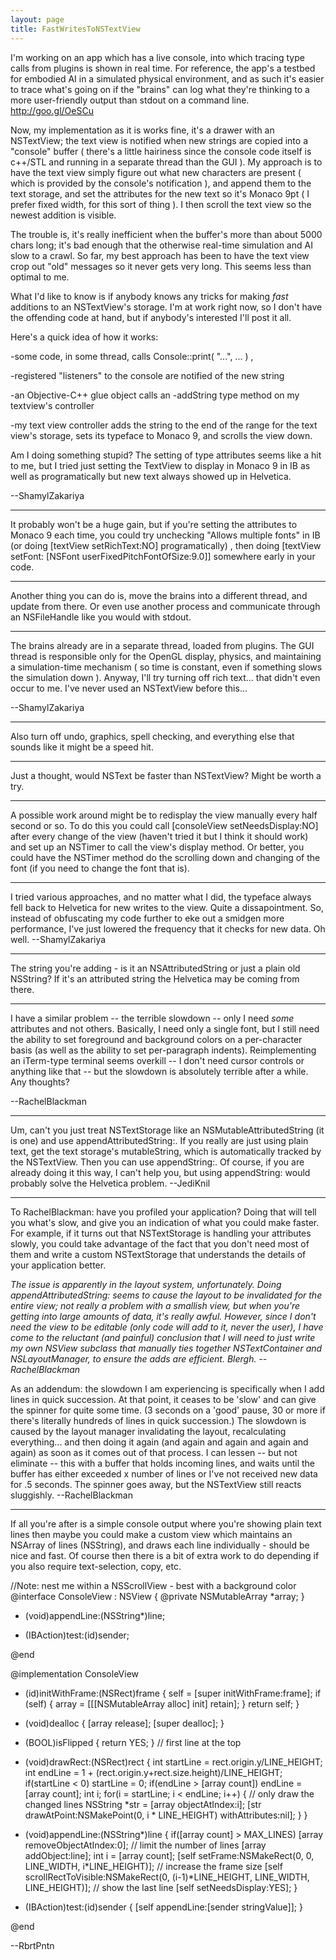 ```yaml
---
layout: page
title: FastWritesToNSTextView
---
```




I'm working on an app which has a live console, into which tracing type calls from plugins is shown in real time. For reference, the app's a testbed for embodied AI in a simulated physical environment, and as such it's easier to trace what's going on if the "brains" can log what they're thinking to a more user-friendly output than stdout on a command line. http://goo.gl/OeSCu

Now, my implementation as it is works fine, it's a drawer with an NSTextView; the text view is notified when new strings are copied into a  "console" buffer ( there's a little hairiness since the console code itself is c++/STL and running in a separate thread than the GUI ). My approach is to have the text view simply figure out what new characters are present ( which is provided by the console's notification ), and append them to the text storage, and set the attributes for the new text so it's Monaco 9pt ( I prefer fixed width, for this sort of thing ). I then scroll the text view so the newest addition is visible.

The trouble is, it's really inefficient when the buffer's more than about 5000 chars long; it's bad enough that the otherwise real-time simulation and AI slow to a crawl. So far, my best approach has been to have the text view crop out "old" messages so it never gets very long. This seems less than optimal to me.

What I'd like to know is if anybody knows any tricks for making *fast* additions to an NSTextView's storage. I'm at work right now, so I don't have the offending code at hand, but if anybody's interested I'll post it all.

Here's a quick idea of how it works:

-some code, in some thread, calls      Console::print( "...", ... ) ,

-registered "listeners" to the console are notified of the new string

-an Objective-C++ glue object calls an -addString type method on my textview's controller

-my text view controller adds the string to the end of the range for the text view's storage, sets its typeface to Monaco 9, and scrolls the view down.

Am I doing something stupid? The setting of type attributes seems like a hit to me, but I tried just setting the TextView to display in Monaco 9 in IB as well as programatically but new text always showed up in Helvetica.

--ShamylZakariya

----

It probably won't be a huge gain, but if you're setting the attributes to Monaco 9 each time, you could try unchecking "Allows multiple fonts" in IB (or doing     [textView setRichText:NO] programatically) , then doing     [textView setFont: [NSFont userFixedPitchFontOfSize:9.0]] somewhere early in your code.

----

Another thing you can do is, move the brains into a different thread, and update from there. Or even use another process and communicate through an NSFileHandle like you would with stdout.

----

The brains already are in a separate thread, loaded from plugins. The GUI thread is responsible only for the OpenGL display, physics, and maintaining a simulation-time mechanism ( so time is constant, even if something slows the simulation down ). Anyway, I'll try turning off rich text... that didn't even occur to me. I've never used an NSTextView before this... 

--ShamylZakariya

----

Also turn off undo, graphics, spell checking, and everything else that sounds like it might be a speed hit.

----

Just a thought, would NSText be faster than NSTextView? Might be worth a try.

----

A possible work around might be to redisplay the view manually every half second or so. To do this you could call     [consoleView setNeedsDisplay:NO] after every change of the view (haven't tried it but I think it should work) and set up an NSTimer to call the view's     display method. Or better, you could have the NSTimer method do the scrolling down and changing of the font (if you need to change the font that is).


----

I tried various approaches, and no matter what I did, the typeface always fell back to Helvetica for new writes to the view. Quite a dissapointment. So, instead of obfuscating my code further to eke out a smidgen more performance, I've just lowered the frequency that it checks for new data. Oh well. --ShamylZakariya

----

The string you're adding - is it an NSAttributedString or just a plain old NSString? If it's an attributed string the Helvetica may be coming from there.

----

I have a similar problem -- the terrible slowdown -- only I need *some* attributes and not others.  Basically, I need only a single font, but I still need the ability to set foreground and background colors on a per-character basis (as well as the ability to set per-paragraph indents).  Reimplementing an iTerm-type terminal seems overkill -- I don't need cursor controls or anything like that -- but the slowdown is absolutely terrible after a while.  Any thoughts?

--RachelBlackman

----

Um, can't you just treat NSTextStorage like an NSMutableAttributedString (it is one) and use     appendAttributedString:. If you really are just using plain text, get the text storage's     mutableString, which is automatically tracked by the NSTextView. Then you can use     appendString:. Of course, if you are already doing it this way, I can't help you, but using     appendString: would probably solve the Helvetica problem. --JediKnil

----

To RachelBlackman: have you profiled your application? Doing that will tell you what's slow, and give you an indication of what you could make faster. For example, if it turns out that NSTextStorage is handling your attributes slowly, you could take advantage of the fact that you don't need most of them and write a custom NSTextStorage that understands the details of your application better.

*The issue is apparently in the layout system, unfortunately.  Doing     appendAttributedString: seems to cause the layout to be invalidated for the entire view; not really a problem with a smallish view, but when you're getting into large amounts of data, it's really awful.  However, since I don't need the view to be editable (only code will add to it, never the user), I have come to the reluctant (and painful) conclusion that I will need to just write my own NSView subclass that manually ties together NSTextContainer and NSLayoutManager, to ensure the adds are efficient.  Blergh. --RachelBlackman*

As an addendum: the slowdown I am experiencing is specifically when I add lines in quick succession.  At that point, it ceases to be 'slow' and can give the spinner for quite some time.  (3 seconds on a 'good' pause, 30 or more if there's literally hundreds of lines in quick succession.)  The slowdown is caused by the layout manager invalidating the layout, recalculating everything... and then doing it again (and again and again and again and again) as soon as it comes out of that process.  I can lessen -- but not eliminate -- this with a buffer that holds incoming lines, and waits until the buffer has either exceeded x number of lines or I've not received new data for .5 seconds.  The spinner goes away, but the NSTextView still reacts sluggishly. --RachelBlackman

----

If all you're after is a simple console output where you're showing plain text lines then maybe you could make a custom view which maintains an NSArray of lines (NSString), and draws each line individually - should be nice and fast. Of course then there is a bit of extra work to do depending if you also require text-selection, copy, etc. 

    
//Note: nest me within a NSScrollView - best with a background color
@interface ConsoleView : NSView {
@private
	NSMutableArray *array;
}
- (void)appendLine:(NSString*)line;

- (IBAction)test:(id)sender;

@end

@implementation ConsoleView

- (id)initWithFrame:(NSRect)frame {
    self = [super initWithFrame:frame];
    if (self) {
		array = [[[NSMutableArray alloc] init] retain];
    }
    return self;
}

- (void)dealloc {
	[array release];
	[super dealloc];
}

- (BOOL)isFlipped { return YES; } // first line at the top

- (void)drawRect:(NSRect)rect {
	int startLine = rect.origin.y/LINE_HEIGHT;
	int endLine = 1 + (rect.origin.y+rect.size.height)/LINE_HEIGHT;
	if(startLine < 0) startLine = 0;
	if(endLine > [array count]) endLine = [array count];
	int i;
	for(i = startLine; i < endLine; i++) { // only draw the changed lines
		NSString *str = [array objectAtIndex:i];
		[str drawAtPoint:NSMakePoint(0, i * LINE_HEIGHT) withAttributes:nil];
	}
}

- (void)appendLine:(NSString*)line {
	if([array count] > MAX_LINES) [array removeObjectAtIndex:0]; // limit the number of lines
	[array addObject:line];	
	int i = [array count];
	[self setFrame:NSMakeRect(0, 0, LINE_WIDTH, i*LINE_HEIGHT)]; // increase the frame size	
	[self scrollRectToVisible:NSMakeRect(0, (i-1)*LINE_HEIGHT, LINE_WIDTH, LINE_HEIGHT)]; // show the last line
	[self setNeedsDisplay:YES];
}


- (IBAction)test:(id)sender {
	[self appendLine:[sender stringValue]];
}

@end

--RbrtPntn

